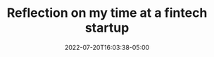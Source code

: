 ---
title: "Reflection on my time at a fintech startup"
date: 2022-07-20T16:03:38-05:00
draft: true
---